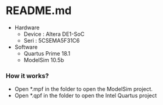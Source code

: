 # README.md

- Hardware
  - Device : Altera DE1-SoC 
  - Seri   : 5CSEMA5F31C6
- Software
  - Quartus Prime 18.1
  - ModelSim 10.5b

### How it works?
- Open *.mpf in the folder to open the ModelSim project.
- Open *.qpf in the folder to open the Intel Quartus project